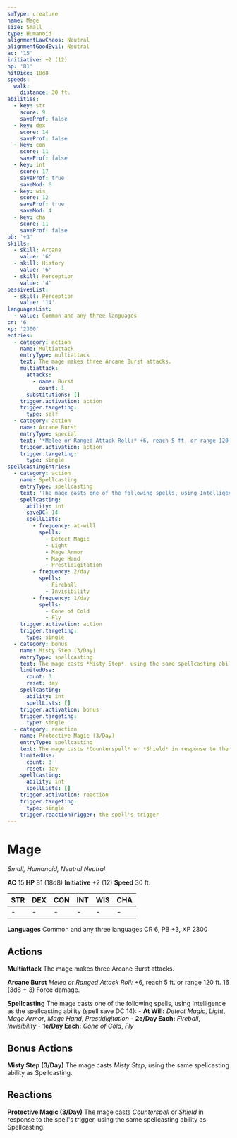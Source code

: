 ```yaml
---
smType: creature
name: Mage
size: Small
type: Humanoid
alignmentLawChaos: Neutral
alignmentGoodEvil: Neutral
ac: '15'
initiative: +2 (12)
hp: '81'
hitDice: 18d8
speeds:
  walk:
    distance: 30 ft.
abilities:
  - key: str
    score: 9
    saveProf: false
  - key: dex
    score: 14
    saveProf: false
  - key: con
    score: 11
    saveProf: false
  - key: int
    score: 17
    saveProf: true
    saveMod: 6
  - key: wis
    score: 12
    saveProf: true
    saveMod: 4
  - key: cha
    score: 11
    saveProf: false
pb: '+3'
skills:
  - skill: Arcana
    value: '6'
  - skill: History
    value: '6'
  - skill: Perception
    value: '4'
passivesList:
  - skill: Perception
    value: '14'
languagesList:
  - value: Common and any three languages
cr: '6'
xp: '2300'
entries:
  - category: action
    name: Multiattack
    entryType: multiattack
    text: The mage makes three Arcane Burst attacks.
    multiattack:
      attacks:
        - name: Burst
          count: 1
      substitutions: []
    trigger.activation: action
    trigger.targeting:
      type: self
  - category: action
    name: Arcane Burst
    entryType: special
    text: '*Melee or Ranged Attack Roll:* +6, reach 5 ft. or range 120 ft. 16 (3d8 + 3) Force damage.'
    trigger.activation: action
    trigger.targeting:
      type: single
spellcastingEntries:
  - category: action
    name: Spellcasting
    entryType: spellcasting
    text: 'The mage casts one of the following spells, using Intelligence as the spellcasting ability (spell save DC 14): - **At Will:** *Detect Magic*, *Light*, *Mage Armor*, *Mage Hand*, *Prestidigitation* - **2e/Day Each:** *Fireball*, *Invisibility* - **1e/Day Each:** *Cone of Cold*, *Fly*'
    spellcasting:
      ability: int
      saveDC: 14
      spellLists:
        - frequency: at-will
          spells:
            - Detect Magic
            - Light
            - Mage Armor
            - Mage Hand
            - Prestidigitation
        - frequency: 2/day
          spells:
            - Fireball
            - Invisibility
        - frequency: 1/day
          spells:
            - Cone of Cold
            - Fly
    trigger.activation: action
    trigger.targeting:
      type: single
  - category: bonus
    name: Misty Step (3/Day)
    entryType: spellcasting
    text: The mage casts *Misty Step*, using the same spellcasting ability as Spellcasting.
    limitedUse:
      count: 3
      reset: day
    spellcasting:
      ability: int
      spellLists: []
    trigger.activation: bonus
    trigger.targeting:
      type: single
  - category: reaction
    name: Protective Magic (3/Day)
    entryType: spellcasting
    text: The mage casts *Counterspell* or *Shield* in response to the spell's trigger, using the same spellcasting ability as Spellcasting.
    limitedUse:
      count: 3
      reset: day
    spellcasting:
      ability: int
      spellLists: []
    trigger.activation: reaction
    trigger.targeting:
      type: single
    trigger.reactionTrigger: the spell's trigger
---
```


# Mage
*Small, Humanoid, Neutral Neutral*

**AC** 15
**HP** 81 (18d8)
**Initiative** +2 (12)
**Speed** 30 ft.

| STR | DEX | CON | INT | WIS | CHA |
| --- | --- | --- | --- | --- | --- |
| - | - | - | - | - | - |

**Languages** Common and any three languages
CR 6, PB +3, XP 2300

## Actions

**Multiattack**
The mage makes three Arcane Burst attacks.

**Arcane Burst**
*Melee or Ranged Attack Roll:* +6, reach 5 ft. or range 120 ft. 16 (3d8 + 3) Force damage.

**Spellcasting**
The mage casts one of the following spells, using Intelligence as the spellcasting ability (spell save DC 14): - **At Will:** *Detect Magic*, *Light*, *Mage Armor*, *Mage Hand*, *Prestidigitation* - **2e/Day Each:** *Fireball*, *Invisibility* - **1e/Day Each:** *Cone of Cold*, *Fly*

## Bonus Actions

**Misty Step (3/Day)**
The mage casts *Misty Step*, using the same spellcasting ability as Spellcasting.

## Reactions

**Protective Magic (3/Day)**
The mage casts *Counterspell* or *Shield* in response to the spell's trigger, using the same spellcasting ability as Spellcasting.
